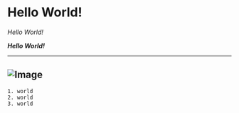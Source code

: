 # Hello World!
*Hello World!*

***Hello World!***

---
![Image](https://thehill.com/wp-content/uploads/sites/2/2021/04/ca_robotsoceanhealth_042121istock.jpg?w=1440&h=880&crop=1)
---

```
1. world 
2. world 
3. world
```
